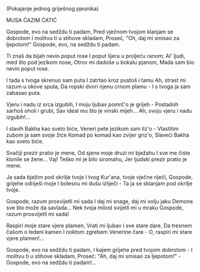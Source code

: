 (Pokajanje jednog griješnog pjesnika)

MUSA ĆAZIM ĆATIĆ

Gospode, evo na sedždu ti padam,
Pred vječnom tvojom klanjam se dobrotom
I molitvu ti u stihove skladam,
Proseć, "Oh, daj mi smisao za ljepotom!"
Gospode, evo, na sedždu ti padam.

Ti znaš da bijah nevin poput rose
I poput lijera u proljeću ranom;
Al' ljudi, med što pod jezikom nose,
Otrov mi dadoše u bokalu pjanom,
Mada sam bio nevin poput rose.

I tada s tvoga skrenuo sam puta
I zatrtao kroz pustoš i tamu
Ah, strast mi razum u okove sputa,
Da ropski dvori njenu crnom plamu -
I s tvoga ja sam zabasao puta.

Vjeru i nadu iz srca izgubih,
I moju ljubav pomrč'o je grijeh -
Postadoh sarhoš oholi i grubi,
Sav ideal mu što je vinski mijeh...
Ah, svoju vjeru i nadu izgubih!...

I slavih Bakha kao sveto biće,
Veneri pete jezikom sam liz'o -
Vlastitim zubom ja sam svoje žiće
Komad po komad kao zvijer griz'o,
Slaveći Bakha kao sveto biće.

Svačiji prezir pratio je mene,
Od sjene moje druzi mi bježahu
I sve me čiste klonile se žene...
Vaj! Teško mi je bilo siromahu,
Jer ljudski prezir pratio je mene.

Ja sada bježim pod okrilje tvoje
I tvog Kur'ana, tvoje vječne riječi,
Gospode, grijehe odriješi moje
I bolesnu mi dušu izliječi -
Ta ja se sklanjam pod okrilje tvoje.

Gospode, razum prosvijetli mi sada
I daj mi snage, daj mi volju jaku
Demone sve što može da savlada...
Nek tvoja milost svijetli mi u mraku
Gospode, razum prosvijetli mi sada!

Raspiri moje stare vjere plamen,
Vrati mi ljubav i sve stare dare,
Da tresnem čašom o ledeni kamen
I noktom zgrebem Venerine čare -
O, raspiri mi stare vjere plamen!...

Gospode, evo na sedždu ti padam,
I kajem grijehe pred tvojom dobrotom -
I molitvu ti u stihove skladam,
Proseć: "Ah, daj mi smisao za ljepotom!" -
Gospode, evo na sedždu ti padam!...
